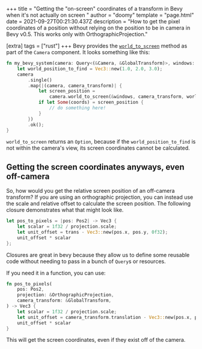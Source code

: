 +++
title = "Getting the \"on-screen\" coordinates of a transform in Bevy when it's not actually on screen "
author = "doomy"
template = "page.html"
date = 2021-09-27T00:21:30.437Z
description = "How to get the pixel coordinates of a position without relying on the position to be in camera in Bevy v0.5. This works only with OrthographicProjection."

[extra]
tags = ["rust"]
+++
Bevy provides the [`world_to_screen`](https://github.com/bevyengine/bevy/blob/9d453530fac9202691c797184ad0b220b2ea37b3/crates/bevy_render/src/camera/camera.rs#L46) method as part of the `Camera` component. It looks something like this:

```rs
fn my_bevy_system(camera: Query<(&Camera, &GlobalTransform)>, windows: Res<Windows>) {
    let world_position_to_find = Vec3::new(1.0, 2.0, 3.0);
    camera
        .single()
        .map(|(camera, camera_transform)| {
            let screen_position =
                camera.world_to_screen(&windows, camera_transform, world_position_to_find);
            if let Some(coords) = screen_position {
                // do something here!
            }
        })
        .ok();
}
```

`world_to_screen` returns an `Option`, because if the `world_position_to_find` is not within the camera's view, its screen coordinates cannot be calculated. 

## Getting the screen coordinates anyways, even off-camera

So, how would you get the relative screen position of an off-camera transform? If you are using an orthographic projection, you can instead use the scale and relative offset to calculate the screen position. The following closure demonstrates what that might look like.

```rs
let pos_to_pixels = |pos: Pos2| -> Vec3 {
    let scalar = 1f32 / projection.scale;
    let unit_offset = trans - Vec3::new(pos.x, pos.y, 0f32);
    unit_offset * scalar
};
```

Closures are great in bevy because they allow us to define some reusable code without needing to pass in a bunch of `Query`s or resources.

If you need it in a function, you can use: 

```rs
fn pos_to_pixels(
    pos: Pos2,
    projection: &OrthographicProjection,
    camera_transform: &GlobalTransform,
) -> Vec3 {
    let scalar = 1f32 / projection.scale;
    let unit_offset = camera_transform.translation - Vec3::new(pos.x, pos.y, 0f32);
    unit_offset * scalar
}
 ```

This will get the screen coordinates, even if they exist off of the camera.